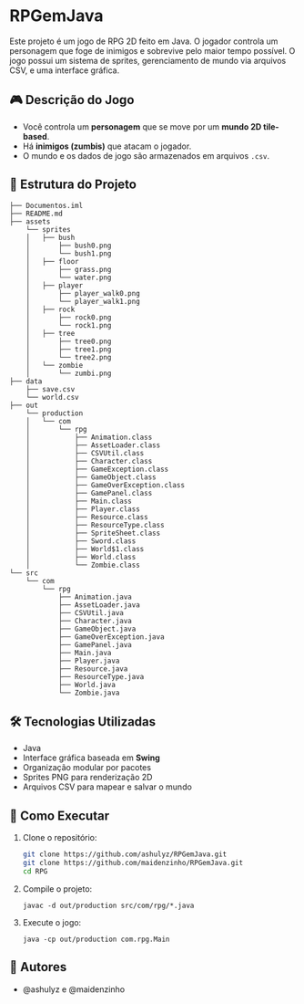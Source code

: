 # RPGemJava
Este projeto é um jogo de RPG 2D feito em Java. O jogador controla um personagem que foge de inimigos e sobrevive pelo maior tempo possível. O jogo possui um sistema de sprites, gerenciamento de mundo via arquivos CSV, e uma interface gráfica.

## 🎮 Descrição do Jogo
- Você controla um **personagem** que se move por um **mundo 2D tile-based**.
- Há **inimigos (zumbis)** que atacam o jogador.
- O mundo e os dados de jogo são armazenados em arquivos `.csv`.

## 🧱 Estrutura do Projeto
```
├── Documentos.iml
├── README.md
├── assets
    └── sprites
    │   ├── bush
    │       ├── bush0.png
    │       └── bush1.png
    │   ├── floor
    │       ├── grass.png
    │       └── water.png
    │   ├── player
    │       ├── player_walk0.png
    │       └── player_walk1.png
    │   ├── rock
    │       ├── rock0.png
    │       └── rock1.png
    │   ├── tree
    │       ├── tree0.png
    │       ├── tree1.png
    │       └── tree2.png
    │   └── zombie
    │       └── zumbi.png
├── data
    ├── save.csv
    └── world.csv
├── out
    └── production
    │   └── com
    │       └── rpg
    │           ├── Animation.class
    │           ├── AssetLoader.class
    │           ├── CSVUtil.class
    │           ├── Character.class
    │           ├── GameException.class
    │           ├── GameObject.class
    │           ├── GameOverException.class
    │           ├── GamePanel.class
    │           ├── Main.class
    │           ├── Player.class
    │           ├── Resource.class
    │           ├── ResourceType.class
    │           ├── SpriteSheet.class
    │           ├── Sword.class
    │           ├── World$1.class
    │           ├── World.class
    │           └── Zombie.class
└── src
    └── com
        └── rpg
            ├── Animation.java
            ├── AssetLoader.java
            ├── CSVUtil.java
            ├── Character.java
            ├── GameObject.java
            ├── GameOverException.java
            ├── GamePanel.java
            ├── Main.java
            ├── Player.java
            ├── Resource.java
            ├── ResourceType.java
            ├── World.java
            └── Zombie.java
```
## 🛠️ Tecnologias Utilizadas
- Java
- Interface gráfica baseada em **Swing**
- Organização modular por pacotes
- Sprites PNG para renderização 2D
- Arquivos CSV para mapear e salvar o mundo

## 🚀 Como Executar
1. Clone o repositório:
   ```bash
   git clone https://github.com/ashulyz/RPGemJava.git
   git clone https://github.com/maidenzinho/RPGemJava.git
   cd RPG
   ```
2. Compile o projeto:
   ```
   javac -d out/production src/com/rpg/*.java
   ```
4. Execute o jogo:
   ```
   java -cp out/production com.rpg.Main
    ```
   
## 👤 Autores
- @ashulyz e @maidenzinho
